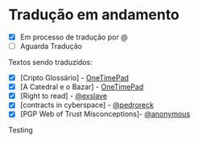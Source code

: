 


Tradução em andamento
==============
-  [X] Em processo de tradução por @
-  [ ] Aguarda Tradução

Textos sendo traduzidos:
-  [X] [Cripto Glossário] - [OneTimePad](https://cypherpunks.com.br/author/onetimepad/)
-  [X] [A Catedral e o Bazar] - [OneTimePad](https://cypherpunks.com.br/author/onetimepad/)
-  [X] [Right to read] - [@exslave]()
-  [X] [contracts in cyberspace] - [@pedroreck]()
-  [X] [PGP Web of Trust Misconceptions]- [@anonymous]()

Testing

